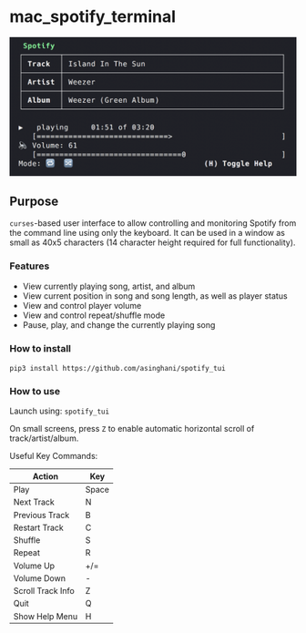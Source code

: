# mac_spotify_terminal

![Screenshot](Screenshot.png)

## Purpose

`curses`-based user interface to allow controlling and monitoring Spotify from the command line using only the keyboard. It can be used in a window as small as 40x5 characters (14 character height required for full functionality).

### Features

- View currently playing song, artist, and album
- View current position in song and song length, as well as player status
- View and control player volume
- View and control repeat/shuffle mode
- Pause, play, and change the currently playing song

### How to install

```
pip3 install https://github.com/asinghani/spotify_tui
```

### How to use

Launch using: `spotify_tui`

On small screens, press `Z` to enable automatic horizontal scroll of track/artist/album.

Useful Key Commands:

| Action            | Key   |
|-------------------|-------|
| Play              | Space |
| Next Track        | N     |
| Previous Track    | B     |
| Restart Track     | C     |
| Shuffle           | S     |
| Repeat            | R     |
| Volume Up         | +/=   |
| Volume Down       | -     |
| Scroll Track Info | Z     |
| Quit              | Q     |
| Show Help Menu    | H     |

